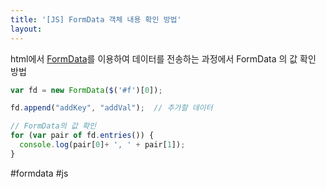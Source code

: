 ```yaml
---
title: '[JS] FormData 객체 내용 확인 방법'
layout: 
---
```


html에서 [FormData](https://developer.mozilla.org/ko/docs/Web/API/FormData)를 이용하여 데이터를 전송하는 과정에서 FormData 의 값 확인 방법

```js
var fd = new FormData($('#f')[0]);

fd.append("addKey", "addVal");	// 추가할 데이터

// FormData의 값 확인
for (var pair of fd.entries()) {
  console.log(pair[0]+ ', ' + pair[1]);
}

```

#formdata #js 
